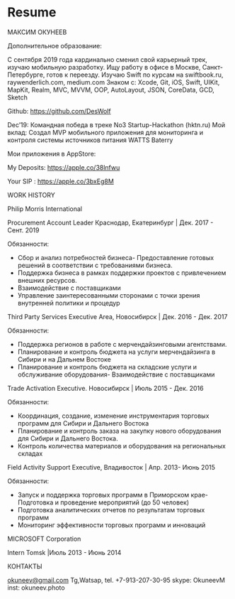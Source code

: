 # Resume

МАКСИМ ОКУНЕЕВ 

Дополнительное образование:

С сентября 2019 года кардинально сменил свой карьерный трек, изучаю мобильную разработку. Ищу работу в офисе в Москве, Санкт- Петербурге, готов к переезду.
Изучаю Swift по курсам на swiftbook.ru, raywenderlich.com, medium.com Знаком с: Xcode, Git, iOS, Swift, UIKit, MapKit, Realm, MVC, MVVM, OOP,
AutoLayout, JSON, CoreData, GCD, Sketch 

Github: https://github.com/DesWolf

Dec’19: Командная победа в треке No3 Startup-Hackathon (hktn.ru)
Мой вклад: Создал MVP мобильного приложения для мониторинга и контроля системы источников питания WATTS Baterry

Мои приложения в AppStore:

My Deposits: https://apple.co/38lnfwu 

Your SIP : https://apple.co/3bxEg8M


WORK HISTORY

Philip Morris International

Procurement Account Leader Краснодар, Екатеринбург | Дек. 2017 - Сент. 2019

Обязанности:
- Сбор и анализ потребностей бизнеса- Предоставление готовых решений в соответствии с требованиями бизнеса.
- Поддержка бизнеса в рамках поддержки проектов с привлечением внешних ресурсов.
- Взаимодействие с поставщиками
- Управление заинтересованными сторонами с точки зрения внутренней политики и процедур

Third Party Services Executive Area, Новосибирск | Дек. 2016 - Дек. 2017

Обязанности:
- Поддержка регионов в работе с мерчендайзинговыми агентствами.
- Планирование и контроль бюджета на услуги мерчендайзинга в Сибири и на Дальнем Востоке
- Планирование и контроль бюджета на складские услуги и обслуживание оборудования- Взаимодействие с поставщиками

Trade Activation Executive. Новосибирск | Июль 2015 - Дек. 2016

Обязанности:
- Координация, создание, изменение инструментария торговых программ для Сибири и Дальнего Востока
- Планирование и контроль заказа на закупку нового оборудования для Сибири и Дальнего Востока.
- Контроль количества материалов и оборудования на региональных складах

Field Activity Support Executive, Владивосток | Апр. 2013- Июнь 2015

Обязанности:
- Запуск и поддержка торговых программ в Приморском крае- Подготовка и проведение мероприятий (до 50 человек)
- Подготовка аналитических отчетов по результатам торговых программ
- Мониторинг эффективности торговых программ и инноваций


MICROSOFT Corporation

Intern Tomsk |Июль 2013 - Июнь 2014

КОНТАКТЫ

okuneev@gmail.com 
Tg,Watsap, tel. +7-913-207-30-95
skype: OkuneevM 
inst: okuneev.photo
